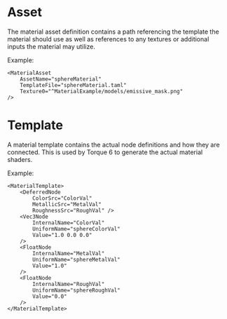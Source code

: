# Asset

The material asset definition contains a path referencing the template the material should use as well as references to any textures or additional inputs the material may utilize.

Example:
```
<MaterialAsset
    AssetName="sphereMaterial"
    TemplateFile="sphereMaterial.taml"
    Texture0="^MaterialExample/models/emissive_mask.png"
/>
```

# Template

A material template contains the actual node definitions and how they are connected. This is used by Torque 6 to generate the actual material shaders. 

Example:
```
<MaterialTemplate>
    <DeferredNode
        ColorSrc="ColorVal"
        MetallicSrc="MetalVal"
        RoughnessSrc="RoughVal" />
    <Vec3Node
        InternalName="ColorVal"
        UniformName="sphereColorVal"
        Value="1.0 0.0 0.0"
    />
    <FloatNode
        InternalName="MetalVal"
        UniformName="sphereMetalVal"
        Value="1.0"
    />
    <FloatNode
        InternalName="RoughVal"
        UniformName="sphereRoughVal"
        Value="0.0"
    />
</MaterialTemplate>
```